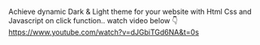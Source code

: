 Achieve dynamic Dark & Light theme for your website with Html Css and Javascript on click function.. watch video below 👇
https://www.youtube.com/watch?v=dJGbiTGd6NA&t=0s
